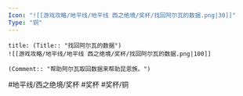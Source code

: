 ```yaml
---
Icon: "![[游戏攻略/地平线/地平线 西之绝境/奖杯/找回阿尔瓦的数据.png|30]]"
Type: "铜"
---
```

```ad-common-bronze-trophy
title: (Title:: "找回阿尔瓦的数据")
![[游戏攻略/地平线/地平线 西之绝境/奖杯/找回阿尔瓦的数据.png|100]]

(Comment:: "帮助阿尔瓦取回数据来帮助昆恩族。")
```

#地平线/西之绝境/奖杯 #奖杯 #奖杯/铜
